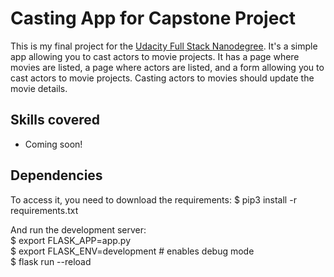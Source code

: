 # Casting App for Capstone Project

This is my final project for the [Udacity Full Stack Nanodegree](https://www.udacity.com/course/full-stack-web-developer-nanodegree--nd004). It's a simple app allowing you to cast actors to movie projects. It has a page where movies are listed, a page where actors are listed, and a form allowing you to cast actors to movie projects. Casting actors to movies should update the movie details.

## Skills covered
- Coming soon!

## Dependencies
To access it, you need to download the requirements:
$ pip3 install -r requirements.txt

And run the development server: </br>
$ export FLASK_APP=app.py </br>
$ export FLASK_ENV=development # enables debug mode </br>
$ flask run --reload
